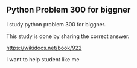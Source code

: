 ## Python Problem 300 for biggner 

I study python problem 300 for biggner.

This study is done by sharing the correct answer.

https://wikidocs.net/book/922

I want to help student like me